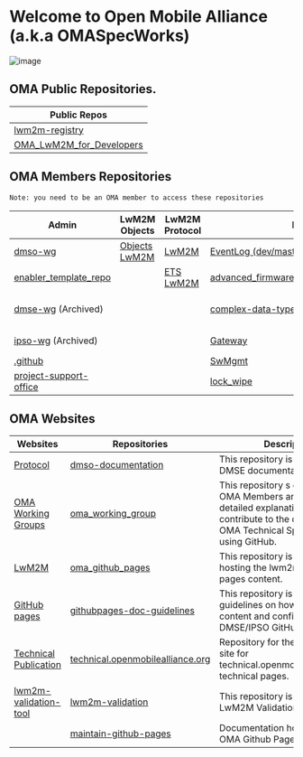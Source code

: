 # Welcome to Open Mobile Alliance (a.k.a OMASpecWorks)

![image](https://github.com/OpenMobileAlliance/.github/assets/3258579/3ab86187-c12e-4638-bbc3-e6e92e214222)


## OMA Public Repositories.

<table>
<thead>
    <tr>
        <th>Public Repos</th>
    </tr>
</thead>
<tbody>
    <tr>
        <td><a href="https://github.com/OpenMobileAlliance/lwm2m-registry" target="_blank">lwm2m-registry</a></td>
    </tr>
    <tr>
        <td><a href="https://github.com/OpenMobileAlliance/OMA_LwM2M_for_Developers" target="_blank">OMA_LwM2M_for_Developers</a></td>
    </tr>
</tbody>
</table>

## OMA Members Repositories

`Note: you need to be an OMA member to access these repositories`

<table>
<thead>
    <tr>
        <th>Admin</th>
        <th>LwM2M Objects</th>
        <th>LwM2M Protocol</th>
        <th colspan="2" style="text-align: center">LwM2M Enablers</th>
    </tr>
</thead>
<tbody>
    <tr>
        <td><a href="https://github.com/OpenMobileAlliance/dmso-wg" target="_blank">dmso-wg</a>
        <td><a href="https://github.com/OpenMobileAlliance/objects-lwm2m" target="_blank">Objects LwM2M</a></td>
        <td><a href="https://github.com/OpenMobileAlliance/LwM2M" target="_blank">LwM2M</a></td>
        <td><a href="https://github.com/OpenMobileAlliance/EventLog" target="_blank">EventLog (dev/master)</a></td>
        <td><a href="https://github.com/OpenMobileAlliance/binary_app_data_container" target="_blank">binary_app_data_container</a></td>   
    </tr>
    <tr>
        <td><a href="https://github.com/OpenMobileAlliance/enabler_template_repo" target="_blank">enabler_template_repo</a></td>
        <td><a href="" target="_blank"></a></td>
        <td><a href="https://github.com/OpenMobileAlliance/ETS_LwM2M" target="_blank">ETS LwM2M</a></td>
        <td><a href="https://github.com/OpenMobileAlliance/advanced_firmware_update" target="_blank">advanced_firmware_update</a></td>
        <td><a href="https://github.com/OpenMobileAlliance/lwm2m-time-series" target="_blank">lwm2m-time-series</a></td>    
    </tr>
    <tr>
        <td><a href="https://github.com/OpenMobileAlliance/dmse-wg" target="_blank">dmse-wg</a> (Archived)</td>
        <td><a href="" target="_blank"></a></td>
        <td><a href="" target="_blank"></a></td>
        <td><a href="https://github.com/OpenMobileAlliance/complex-data-types" target="_blank">complex-data-types</a></td>
        <td><a href="https://github.com/OpenMobileAlliance/lwm2m-bootstrapping-cellular-networks" target="_blank">Lwm2m-bootstrapping-cellular-networks (main/tech_specs)</a></td>   
    </tr>
    <tr>
        <td><a href="https://github.com/OpenMobileAlliance/ipso-wg" target="_blank">ipso-wg</a> (Archived)</td>
        <td><a href="" target="_blank"></a></td>
        <td><a href="" target="_blank"></a></td>
        <td><a href="https://github.com/OpenMobileAlliance/Gateway" target="_blank">Gateway</a></td>
        <td><a href="https://github.com/OpenMobileAlliance/lwm2m-queries" target="_blank">lwm2m-queries</a> (main/WID)</td>    
    </tr>
    <tr>
        <td><a href="https://github.com/OpenMobileAlliance/.github" target="_blank">.github</a></td>
        <td><a href="" target="_blank"></a></td>
        <td><a href="" target="_blank"></a></td>
        <td><a href="https://github.com/OpenMobileAlliance/SwMgmt" target="_blank">SwMgmt</a></td>
        <td><a href="https://github.com/OpenMobileAlliance/DevCapMgmt" target="_blank">DevCapMgmt</a></td>    
    </tr>
    <tr>
        <td><a href="https://github.com/OpenMobileAlliance/project-support-office" target="_blank">project-support-office</a></td>
        <td><a href="" target="_blank"></a></td>
        <td><a href="" target="_blank"></a></td>
        <td><a href="https://github.com/OpenMobileAlliance/lock_wipe" target="_blank">lock_wipe</a></td>
        <td><a href="https://github.com/OpenMobileAlliance/enisa_whitepaper" target="_blank">enisa_whitepaper</a></td>    
    </tr>
</tbody>
</table>

## OMA Websites

<table>
<thead>
    <tr>
        <th>Websites</th>
        <th>Repositories</th>
        <th>Description</th>
    </tr>
</thead>
<tbody>
    <tr>
        <td><a href="https://guidelines.openmobilealliance.org/" target="_blank">Protocol</a></td>
        <td><a href="https://github.com/OpenMobileAlliance/dmse-documentation" target="_blank">dmso-documentation</a></td>
        <td>This repository is dedicated to DMSE documentation.</td>
    </tr>
    <tr>
        <td><a href="https://openmobilealliance.github.io/oma_working_groups/" target="_blank">OMA Working Groups</a></td>
        <td><a href="https://github.com/OpenMobileAlliance/oma_working_groups" target="_blank">oma_working_group</a></td>
        <td>This repository s dedicated to OMA Members and it provides detailed explanations on how to contribute to the development of OMA Technical Specifications using GitHub.</a></td>
    </tr>
    <tr>
        <td><a href="https://lwm2m.openmobilealliance.org/" target="_blank">LwM2M</a></td>
        <td><a href="https://github.com/OpenMobileAlliance/oma_github_pages" target="_blank">oma_github_pages</a></td>
        <td>This repository is dedicated to hosting the lwm2m GitHub pages content.</td>
    </tr>
    <tr>
        <td><a href="https://openmobilealliance.github.io/githubpages-doc-guidelines/" target="_blank">GitHub pages</a></td>
        <td><a href="https://github.com/OpenMobileAlliance/githubpages-doc-guidelines" target="_blank">githubpages-doc-guidelines</a></td>
        <td>This repository is dedicated to guidelines on how to update content and configuration of the DMSE/IPSO GitHub pages.</td>
    </tr>
    <tr>
        <td><a href="http://technical.openmobilealliance.org" target="_blank">Technical Publication</a></td>
        <td><a href="https://github.com/OpenMobileAlliance/technical.openmobilealliance.org" target="_blank">technical.openmobilealliance.org</a></td>
        <td>Repository for the GitHub pages site for technical.openmobilealliance.org technical pages.</td>
    </tr>
    <tr>
        <td><a href="https://openmobilealliance.github.io/lwm2m-validation/" target="_blank">lwm2m-validation-tool</a></td>
        <td><a href="https://github.com/OpenMobileAlliance/lwm2m-validation" target="_blank">lwm2m-validation</a></td>
        <td>This repository is dedicated to LwM2M Validation Tool.</td>
    </tr>
    <tr>
        <td></td>
        <td><a href="https://github.com/OpenMobileAlliance/maintain-github-pages" target="_blank">maintain-github-pages</a></td>
        <td>Documentation how to maintain OMA Github Pages.</td>
    </tr>
</tbody>
</table>

